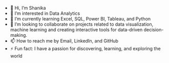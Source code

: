 - 👋 Hi, I’m Shanika 
- 👀 I’m interested in Data Analytics
- 🌱 I’m currently learning Excel, SQL, Power BI, Tableau, and Python
- 💞️ I’m looking to collaborate on projects related to data visualization, machine learning and creating interactive tools for data-driven decision-making.
- 📫 How to reach me by Email, LinkedIn, and GitHub
- ⚡ Fun fact: I have a passion for discovering, learning, and exploring the world

<!---
shanderson10/shanderson10 is a ✨ special ✨ repository because its `README.md` (this file) appears on your GitHub profile.
You can click the Preview link to take a look at your changes.
--->
